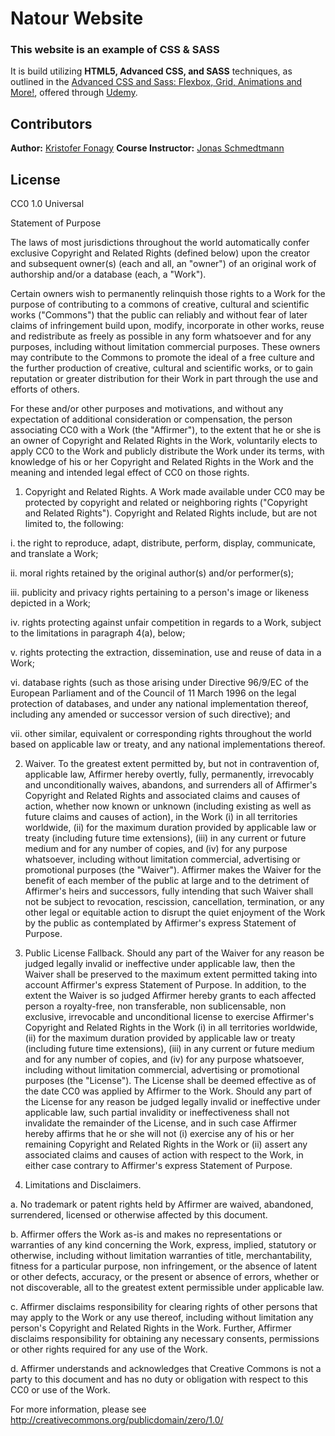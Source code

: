 # Natour Website

### This website is an example of CSS & SASS

It is build utilizing **HTML5, Advanced CSS, and SASS** techniques, as outlined in the [Advanced CSS and Sass: Flexbox, Grid, Animations and More!][1], offered through [Udemy][2].

[1]: https://www.udemy.com/advanced-css-and-sass/
[2]: https://www.udemy.com/

## Contributors

**Author:** [Kristofer Fonagy][2]
**Course Instructor:** [Jonas Schmedtmann][1]

[1]: https://github.com/jonasschmedtmann
[2]: https://github.com/kmfonagy

## License

CC0 1.0 Universal

Statement of Purpose

The laws of most jurisdictions throughout the world automatically confer
exclusive Copyright and Related Rights (defined below) upon the creator and
subsequent owner(s) (each and all, an "owner") of an original work of
authorship and/or a database (each, a "Work").

Certain owners wish to permanently relinquish those rights to a Work for the
purpose of contributing to a commons of creative, cultural and scientific
works ("Commons") that the public can reliably and without fear of later
claims of infringement build upon, modify, incorporate in other works, reuse
and redistribute as freely as possible in any form whatsoever and for any
purposes, including without limitation commercial purposes. These owners may
contribute to the Commons to promote the ideal of a free culture and the
further production of creative, cultural and scientific works, or to gain
reputation or greater distribution for their Work in part through the use and
efforts of others.

For these and/or other purposes and motivations, and without any expectation
of additional consideration or compensation, the person associating CC0 with a
Work (the "Affirmer"), to the extent that he or she is an owner of Copyright
and Related Rights in the Work, voluntarily elects to apply CC0 to the Work
and publicly distribute the Work under its terms, with knowledge of his or her
Copyright and Related Rights in the Work and the meaning and intended legal
effect of CC0 on those rights.

1. Copyright and Related Rights. A Work made available under CC0 may be
   protected by copyright and related or neighboring rights ("Copyright and
   Related Rights"). Copyright and Related Rights include, but are not limited
   to, the following:

i. the right to reproduce, adapt, distribute, perform, display, communicate,
and translate a Work;

ii. moral rights retained by the original author(s) and/or performer(s);

iii. publicity and privacy rights pertaining to a person's image or likeness
depicted in a Work;

iv. rights protecting against unfair competition in regards to a Work,
subject to the limitations in paragraph 4(a), below;

v. rights protecting the extraction, dissemination, use and reuse of data in
a Work;

vi. database rights (such as those arising under Directive 96/9/EC of the
European Parliament and of the Council of 11 March 1996 on the legal
protection of databases, and under any national implementation thereof,
including any amended or successor version of such directive); and

vii. other similar, equivalent or corresponding rights throughout the world
based on applicable law or treaty, and any national implementations thereof.

2. Waiver. To the greatest extent permitted by, but not in contravention of,
   applicable law, Affirmer hereby overtly, fully, permanently, irrevocably and
   unconditionally waives, abandons, and surrenders all of Affirmer's Copyright
   and Related Rights and associated claims and causes of action, whether now
   known or unknown (including existing as well as future claims and causes of
   action), in the Work (i) in all territories worldwide, (ii) for the maximum
   duration provided by applicable law or treaty (including future time
   extensions), (iii) in any current or future medium and for any number of
   copies, and (iv) for any purpose whatsoever, including without limitation
   commercial, advertising or promotional purposes (the "Waiver"). Affirmer makes
   the Waiver for the benefit of each member of the public at large and to the
   detriment of Affirmer's heirs and successors, fully intending that such Waiver
   shall not be subject to revocation, rescission, cancellation, termination, or
   any other legal or equitable action to disrupt the quiet enjoyment of the Work
   by the public as contemplated by Affirmer's express Statement of Purpose.

3. Public License Fallback. Should any part of the Waiver for any reason be
   judged legally invalid or ineffective under applicable law, then the Waiver
   shall be preserved to the maximum extent permitted taking into account
   Affirmer's express Statement of Purpose. In addition, to the extent the Waiver
   is so judged Affirmer hereby grants to each affected person a royalty-free,
   non transferable, non sublicensable, non exclusive, irrevocable and
   unconditional license to exercise Affirmer's Copyright and Related Rights in
   the Work (i) in all territories worldwide, (ii) for the maximum duration
   provided by applicable law or treaty (including future time extensions), (iii)
   in any current or future medium and for any number of copies, and (iv) for any
   purpose whatsoever, including without limitation commercial, advertising or
   promotional purposes (the "License"). The License shall be deemed effective as
   of the date CC0 was applied by Affirmer to the Work. Should any part of the
   License for any reason be judged legally invalid or ineffective under
   applicable law, such partial invalidity or ineffectiveness shall not
   invalidate the remainder of the License, and in such case Affirmer hereby
   affirms that he or she will not (i) exercise any of his or her remaining
   Copyright and Related Rights in the Work or (ii) assert any associated claims
   and causes of action with respect to the Work, in either case contrary to
   Affirmer's express Statement of Purpose.

4. Limitations and Disclaimers.

a. No trademark or patent rights held by Affirmer are waived, abandoned,
surrendered, licensed or otherwise affected by this document.

b. Affirmer offers the Work as-is and makes no representations or warranties
of any kind concerning the Work, express, implied, statutory or otherwise,
including without limitation warranties of title, merchantability, fitness
for a particular purpose, non infringement, or the absence of latent or
other defects, accuracy, or the present or absence of errors, whether or not
discoverable, all to the greatest extent permissible under applicable law.

c. Affirmer disclaims responsibility for clearing rights of other persons
that may apply to the Work or any use thereof, including without limitation
any person's Copyright and Related Rights in the Work. Further, Affirmer
disclaims responsibility for obtaining any necessary consents, permissions
or other rights required for any use of the Work.

d. Affirmer understands and acknowledges that Creative Commons is not a
party to this document and has no duty or obligation with respect to this
CC0 or use of the Work.

For more information, please see
<http://creativecommons.org/publicdomain/zero/1.0/>
